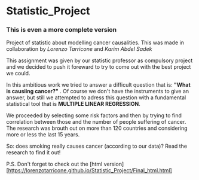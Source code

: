 # Statistic_Project
### This is even a more complete version

Project of statistic about modelling cancer causalities. This was made in collaboration by *Lorenzo Tarricone* and *Karim Abdel Sadek*

This assignment was given by our statistic professor as compulsory project and we decided to push it foreward to try to come out with the best project we could.

In this ambitious work we tried to answer a difficult question that is: **"What is causiing cancer?"** . Of course we don't have the instruments to give an answer, but still we attempted to adress this question with a fundamental statistical tool that is **MULTIPLE LINEAR REGRESSION**. 

We proceeded by selecting some risk factors and then by trying to find correlation between those and the number of people suffering of cancer. The research was brouth out on more than 120 countries and considering more or less the last 15 years.

So: does smoking really causes cancer (according to our data)? Read the research to find it out!

P.S. Don't forget to check out the [html version][https://lorenzotarricone.github.io/Statistic_Project/Final_html.html]
